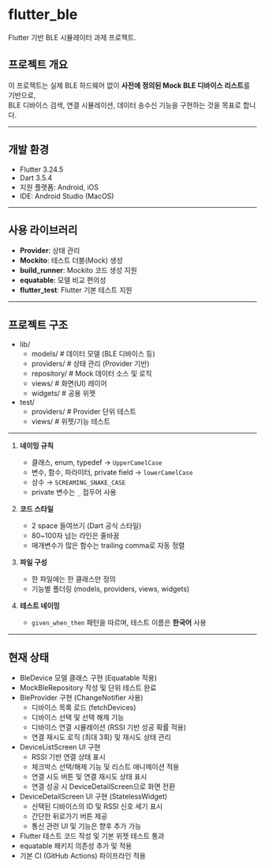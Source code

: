 # flutter_ble

Flutter 기반 BLE 시뮬레이터 과제 프로젝트.

## 프로젝트 개요

이 프로젝트는 실제 BLE 하드웨어 없이 **사전에 정의된 Mock BLE 디바이스 리스트**를 기반으로,  
BLE 디바이스 검색, 연결 시뮬레이션, 데이터 송수신 기능을 구현하는 것을 목표로 합니다.

---

## 개발 환경

- Flutter 3.24.5
- Dart 3.5.4
- 지원 플랫폼: Android, iOS
- IDE: Android Studio (MacOS)

---

## 사용 라이브러리

- **Provider**: 상태 관리
- **Mockito**: 테스트 더블(Mock) 생성
- **build_runner**: Mockito 코드 생성 지원
- **equatable**: 모델 비교 편의성
- **flutter_test**: Flutter 기본 테스트 지원

---

## 프로젝트 구조

- lib/
  - models/ # 데이터 모델 (BLE 디바이스 등)
  - providers/ # 상태 관리 (Provider 기반)
  - repository/ # Mock 데이터 소스 및 로직
  - views/ # 화면(UI) 레이어
  - widgets/ # 공용 위젯
- test/
  - providers/ # Provider 단위 테스트
  - views/ # 위젯/기능 테스트

---

1. **네이밍 규칙**
    - 클래스, enum, typedef → `UpperCamelCase`
    - 변수, 함수, 파라미터, private field → `lowerCamelCase`
    - 상수 → `SCREAMING_SNAKE_CASE`
    - private 변수는 `_` 접두어 사용

2. **코드 스타일**
    - 2 space 들여쓰기 (Dart 공식 스타일)
    - 80~100자 넘는 라인은 줄바꿈
    - 매개변수가 많은 함수는 trailing comma로 자동 정렬

3. **파일 구성**
    - 한 파일에는 한 클래스만 정의
    - 기능별 폴더링 (models, providers, views, widgets)

4. **테스트 네이밍**
    - `given_when_then` 패턴을 따르며, 테스트 이름은 **한국어** 사용

---

## 현재 상태

- BleDevice 모델 클래스 구현 (Equatable 적용)
- MockBleRepository 작성 및 단위 테스트 완료
- BleProvider 구현 (ChangeNotifier 사용)
    - 디바이스 목록 로드 (fetchDevices)
    - 디바이스 선택 및 선택 해제 기능
    - 디바이스 연결 시뮬레이션 (RSSI 기반 성공 확률 적용)
    - 연결 재시도 로직 (최대 3회) 및 재시도 상태 관리
- DeviceListScreen UI 구현
    - RSSI 기반 연결 상태 표시
    - 체크박스 선택/해제 기능 및 리스트 애니메이션 적용
    - 연결 시도 버튼 및 연결 재시도 상태 표시
    - 연결 성공 시 DeviceDetailScreen으로 화면 전환
- DeviceDetailScreen UI 구현 (StatelessWidget)
    - 선택된 디바이스의 ID 및 RSSI 신호 세기 표시
    - 간단한 뒤로가기 버튼 제공
    - 통신 관련 UI 및 기능은 향후 추가 가능
- Flutter 테스트 코드 작성 및 기본 위젯 테스트 통과
- equatable 패키지 의존성 추가 및 적용
- 기본 CI (GitHub Actions) 파이프라인 적용  
